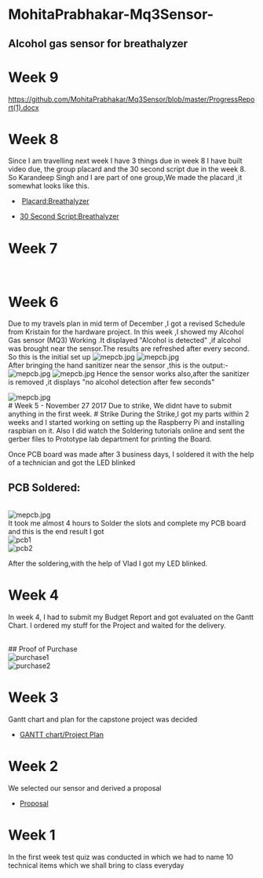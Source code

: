 
# MohitaPrabhakar-Mq3Sensor-
## Alcohol gas sensor for breathalyzer


# Week 9
https://github.com/MohitaPrabhakar/Mq3Sensor/blob/master/ProgressReport(1).docx


# Week 8
Since I am travelling next week I have 3 things due in week 8
I have built video due, the group placard and the 30 second script due in the week 8.
So Karandeep Singh and I are part of one group,We made the placard ,it somewhat looks like this.

-  [Placard:Breathalyzer](https://github.com/MohitaPrabhakar/Mq3Sensor/blob/master/PlacardBreathalyzer.pub)

- [30 Second Script:Breathalyzer](https://github.com/MohitaPrabhakar/Mq3Sensor/blob/master/30SecondScript.docx)


# Week 7
<br>

# Week 6
Due to my travels plan in mid term of December ,I got a revised Schedule from Kristain for the hardware project.
In this week ,I showed my Alcohol Gas sensor (MQ3) Working .It displayed "Alcohol is detected" ,if alcohol was brought near the sensor.The results are refreshed after every second.
So this is the initial set up
<img src="https://github.com/MohitaPrabhakar/Mq3Sensor/blob/master/1mq3.jpg"  alt="mepcb.jpg">
<img src="https://github.com/MohitaPrabhakar/Mq3Sensor/blob/master/2mq3.jpg"  alt="mepcb.jpg">
 <br>
 After bringing the hand sanitizer near the sensor ,this is the output:-
<img src="https://github.com/MohitaPrabhakar/Mq3Sensor/blob/master/3mq3.jpg"  alt="mepcb.jpg">
<img src="https://github.com/MohitaPrabhakar/Mq3Sensor/blob/master/5mq3.jpg"  alt="mepcb.jpg">
 Hence the sensor works also,after the sanitizer is removed ,it displays "no alcohol detection after few seconds"
 <br>
 
 <img src="https://github.com/MohitaPrabhakar/Mq3Sensor/blob/master/6mq3.jpg"  alt="mepcb.jpg">

 <br>
#  Week 5 - November 27 2017 
Due to strike, We didnt have to submit anything in the first week.
# Strike
 During the Strike,I got my parts within 2 weeks and I started working on setting up the Raspberry Pi and installing raspbian on it.
Also I did watch the Soldering tutorials online and sent the gerber files to Prototype lab department for printing the Board.

Once PCB board was made after 3 business days, I soldered it with the help of a technician and got the LED blinked

          

## PCB Soldered:
<br>
<img src="https://github.com/MohitaPrabhakar/Mq3Sensor/blob/master/mepcb.jpg" alt="mepcb.jpg">
<br>
It took me almost 4 hours to Solder the slots and complete my PCB board and this is the end result I got
<br>
<img src="https://github.com/MohitaPrabhakar/Mq3Sensor/blob/master/pcb1.jpg" alt="pcb1">
<br>
<img src="https://github.com/MohitaPrabhakar/Mq3Sensor/blob/master/pcb2.jpg" alt="pcb2">
<br>

After the soldering,with the help of Vlad I got my LED blinked.

# Week 4   
In week 4, I had to submit my Budget Report and got evaluated on the Gantt Chart.
I ordered my stuff for the Project and waited for the delivery.

<br>
## Proof of Purchase
<br>
<img src="https://github.com/MohitaPrabhakar/Mq3Sensor/blob/master/purchase1.PNG" alt="purchase1">
<br>
<img src="https://github.com/MohitaPrabhakar/Mq3Sensor/blob/master/purchase2.PNG" alt="purchase2">

# Week 3
Gantt chart and plan for the capstone project was decided <br>
-   [GANTT chart/Project Plan](https://github.com/MohitaPrabhakar/Mq3Sensor/blob/master/ganttchart.PNG)

# Week 2
We selected our sensor and derived a proposal<br>
-   [Proposal](https://github.com/MohitaPrabhakar/Mq3Sensor/blob/master/Capture.PNG)

# Week 1
In the first week test quiz was conducted in which we had to name 10 technical items which we shall bring to class everyday
